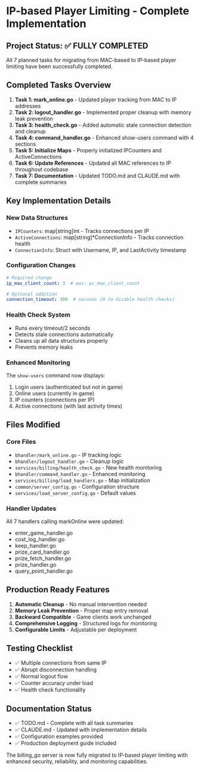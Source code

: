 # IP-based Player Limiting - Complete Implementation

## Project Status: ✅ FULLY COMPLETED

All 7 planned tasks for migrating from MAC-based to IP-based player limiting have been successfully completed.

## Completed Tasks Overview

1. **Task 1: mark_online.go** - Updated player tracking from MAC to IP addresses
2. **Task 2: logout_handler.go** - Implemented proper cleanup with memory leak prevention
3. **Task 3: health_check.go** - Added automatic stale connection detection and cleanup
4. **Task 4: command_handler.go** - Enhanced show-users command with 4 sections
5. **Task 5: Initialize Maps** - Properly initialized IPCounters and ActiveConnections
6. **Task 6: Update References** - Updated all MAC references to IP throughout codebase
7. **Task 7: Documentation** - Updated TODO.md and CLAUDE.md with complete summaries

## Key Implementation Details

### New Data Structures
- `IPCounters`: map[string]int - Tracks connections per IP
- `ActiveConnections`: map[string]*ConnectionInfo - Tracks connection health
- `ConnectionInfo`: Struct with Username, IP, and LastActivity timestamp

### Configuration Changes
```yaml
# Required change
ip_max_client_count: 3  # was: pc_max_client_count

# Optional addition  
connection_timeout: 300  # seconds (0 to disable health checks)
```

### Health Check System
- Runs every timeout/2 seconds
- Detects stale connections automatically
- Cleans up all data structures properly
- Prevents memory leaks

### Enhanced Monitoring
The `show-users` command now displays:
1. Login users (authenticated but not in game)
2. Online users (currently in game)
3. IP counters (connections per IP)
4. Active connections (with last activity times)

## Files Modified

### Core Files
- `bhandler/mark_online.go` - IP tracking logic
- `bhandler/logout_handler.go` - Cleanup logic
- `services/billing/health_check.go` - New health monitoring
- `bhandler/command_handler.go` - Enhanced monitoring
- `services/billing/load_handlers.go` - Map initialization
- `common/server_config.go` - Configuration structure
- `services/load_server_config.go` - Default values

### Handler Updates
All 7 handlers calling markOnline were updated:
- enter_game_handler.go
- cost_log_handler.go
- keep_handler.go
- prize_card_handler.go
- prize_fetch_handler.go
- prize_handler.go
- query_point_handler.go

## Production Ready Features

1. **Automatic Cleanup** - No manual intervention needed
2. **Memory Leak Prevention** - Proper map entry removal
3. **Backward Compatible** - Game clients work unchanged
4. **Comprehensive Logging** - Structured logs for monitoring
5. **Configurable Limits** - Adjustable per deployment

## Testing Checklist
- ✅ Multiple connections from same IP
- ✅ Abrupt disconnection handling
- ✅ Normal logout flow
- ✅ Counter accuracy under load
- ✅ Health check functionality

## Documentation Status
- ✅ TODO.md - Complete with all task summaries
- ✅ CLAUDE.md - Updated with implementation details
- ✅ Configuration examples provided
- ✅ Production deployment guide included

The billing_go server is now fully migrated to IP-based player limiting with enhanced security, reliability, and monitoring capabilities.